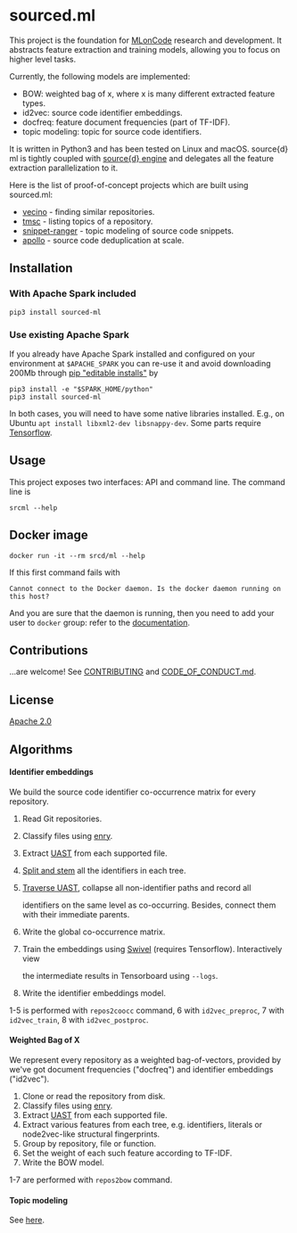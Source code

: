# sourced.ml

This project is the foundation for [MLonCode](https://github.com/src-d/awesome-machine-learning-on-source-code) research and development. It abstracts feature extraction and training models, allowing you to focus on higher level tasks.

Currently, the following models are implemented:

* BOW: weighted bag of x, where x is many different extracted feature types.
* id2vec: source code identifier embeddings.
* docfreq: feature document frequencies \(part of TF-IDF\).
* topic modeling: topic for source code identifiers.

It is written in Python3 and has been tested on Linux and macOS. source{d} ml is tightly coupled with [source{d} engine](https://docs.sourced.tech/engine) and delegates all the feature extraction parallelization to it.

Here is the list of proof-of-concept projects which are built using sourced.ml:

* [vecino](https://github.com/src-d/vecino) - finding similar repositories.
* [tmsc](https://github.com/src-d/tmsc) - listing topics of a repository.
* [snippet-ranger](https://github.com/src-d/snippet-ranger) - topic modeling of source code snippets.
* [apollo](https://github.com/src-d/apollo) - source code deduplication at scale.

## Installation

### With Apache Spark included

```text
pip3 install sourced-ml
```

### Use existing Apache Spark

If you already have Apache Spark installed and configured on your environment at `$APACHE_SPARK` you can re-use it and avoid downloading 200Mb through [pip "editable installs"](https://pip.pypa.io/en/stable/reference/pip_install/#editable-installs) by

```text
pip3 install -e "$SPARK_HOME/python"
pip3 install sourced-ml
```

In both cases, you will need to have some native libraries installed. E.g., on Ubuntu `apt install libxml2-dev libsnappy-dev`. Some parts require [Tensorflow](https://tensorflow.org).

## Usage

This project exposes two interfaces: API and command line. The command line is

```text
srcml --help
```

## Docker image

```text
docker run -it --rm srcd/ml --help
```

If this first command fails with

```text
Cannot connect to the Docker daemon. Is the docker daemon running on this host?
```

And you are sure that the daemon is running, then you need to add your user to `docker` group: refer to the [documentation](https://docs.docker.com/engine/installation/linux/linux-postinstall/#manage-docker-as-a-non-root-user).

## Contributions

...are welcome! See [CONTRIBUTING](contributing.md) and [CODE\_OF\_CONDUCT.md](code_of_conduct.md).

## License

[Apache 2.0](license.md)

## Algorithms

#### Identifier embeddings

We build the source code identifier co-occurrence matrix for every repository.

1. Read Git repositories.
2. Classify files using [enry](https://github.com/src-d/enry).
3. Extract [UAST](https://doc.bblf.sh/uast/specification.html) from each supported file.
4. [Split and stem](https://github.com/src-d/ml/tree/d1f13d079f57caa6338bb7eb8acb9062e011eda9/sourced/ml/algorithms/token_parser.py) all the identifiers in each tree.
5. [Traverse UAST](https://github.com/src-d/ml/tree/d1f13d079f57caa6338bb7eb8acb9062e011eda9/sourced/ml/transformers/coocc.py), collapse all non-identifier paths and record all

   identifiers on the same level as co-occurring. Besides, connect them with their immediate parents.

6. Write the global co-occurrence matrix.
7. Train the embeddings using [Swivel](https://github.com/src-d/ml/tree/d1f13d079f57caa6338bb7eb8acb9062e011eda9/sourced/ml/algorithms/swivel.py) \(requires Tensorflow\). Interactively view

   the intermediate results in Tensorboard using `--logs`.

8. Write the identifier embeddings model.

1-5 is performed with `repos2coocc` command, 6 with `id2vec_preproc`, 7 with `id2vec_train`, 8 with `id2vec_postproc`.

#### Weighted Bag of X

We represent every repository as a weighted bag-of-vectors, provided by we've got document frequencies \("docfreq"\) and identifier embeddings \("id2vec"\).

1. Clone or read the repository from disk.
2. Classify files using [enry](https://github.com/src-d/enry).
3. Extract [UAST](https://doc.bblf.sh/uast/specification.html) from each supported file.
4. Extract various features from each tree, e.g. identifiers, literals or node2vec-like structural fingerprints.
5. Group by repository, file or function.
6. Set the weight of each such feature according to TF-IDF.
7. Write the BOW model.

1-7 are performed with `repos2bow` command.

#### Topic modeling

See [here](doc/topic_modeling.md).

